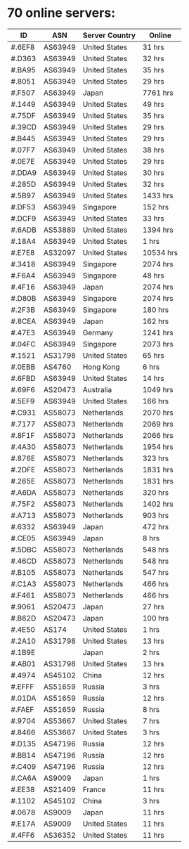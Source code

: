 # 70 online servers:

| ID | ASN | Server Country | Online |
| ------ | ------ | ------ | ------ |
| #.6EF8 | AS63949 | United States | 31 hrs |
| #.D363 | AS63949 | United States | 32 hrs |
| #.BA95 | AS63949 | United States | 35 hrs |
| #.8051 | AS63949 | United States | 29 hrs |
| #.F507 | AS63949 | Japan | 7761 hrs |
| #.1449 | AS63949 | United States | 49 hrs |
| #.75DF | AS63949 | United States | 35 hrs |
| #.39CD | AS63949 | United States | 29 hrs |
| #.B445 | AS63949 | United States | 29 hrs |
| #.07F7 | AS63949 | United States | 38 hrs |
| #.0E7E | AS63949 | United States | 29 hrs |
| #.DDA9 | AS63949 | United States | 30 hrs |
| #.285D | AS63949 | United States | 32 hrs |
| #.5B97 | AS63949 | United States | 1433 hrs |
| #.DF53 | AS63949 | Singapore | 152 hrs |
| #.DCF9 | AS63949 | United States | 33 hrs |
| #.6ADB | AS53889 | United States | 1394 hrs |
| #.18A4 | AS63949 | United States | 1 hrs |
| #.E7E8 | AS32097 | United States | 10534 hrs |
| #.3418 | AS63949 | Singapore | 2074 hrs |
| #.F6A4 | AS63949 | Singapore | 48 hrs |
| #.4F16 | AS63949 | Japan | 2074 hrs |
| #.D80B | AS63949 | Singapore | 2074 hrs |
| #.2F3B | AS63949 | Singapore | 180 hrs |
| #.8CEA | AS63949 | Japan | 162 hrs |
| #.47E3 | AS63949 | Germany | 1241 hrs |
| #.04FC | AS63949 | Singapore | 2073 hrs |
| #.1521 | AS31798 | United States | 65 hrs |
| #.0EBB | AS4760 | Hong Kong | 6 hrs |
| #.6FBD | AS63949 | United States | 14 hrs |
| #.69F6 | AS20473 | Australia | 1049 hrs |
| #.5EF9 | AS63949 | United States | 166 hrs |
| #.C931 | AS58073 | Netherlands | 2070 hrs |
| #.7177 | AS58073 | Netherlands | 2069 hrs |
| #.8F1F | AS58073 | Netherlands | 2066 hrs |
| #.4A30 | AS58073 | Netherlands | 1954 hrs |
| #.876E | AS58073 | Netherlands | 323 hrs |
| #.2DFE | AS58073 | Netherlands | 1831 hrs |
| #.265E | AS58073 | Netherlands | 1831 hrs |
| #.A6DA | AS58073 | Netherlands | 320 hrs |
| #.75F2 | AS58073 | Netherlands | 1402 hrs |
| #.A713 | AS58073 | Netherlands | 903 hrs |
| #.6332 | AS63949 | Japan | 472 hrs |
| #.CE05 | AS63949 | Japan | 8 hrs |
| #.5DBC | AS58073 | Netherlands | 548 hrs |
| #.46CD | AS58073 | Netherlands | 548 hrs |
| #.B105 | AS58073 | Netherlands | 547 hrs |
| #.C1A3 | AS58073 | Netherlands | 466 hrs |
| #.F461 | AS58073 | Netherlands | 466 hrs |
| #.9061 | AS20473 | Japan | 27 hrs |
| #.B62D | AS20473 | Japan | 100 hrs |
| #.4E50 | AS174 | United States | 1 hrs |
| #.2A10 | AS31798 | United States | 13 hrs |
| #.1B9E |  | Japan | 2 hrs |
| #.AB01 | AS31798 | United States | 13 hrs |
| #.4974 | AS45102 | China | 12 hrs |
| #.EFFF | AS51659 | Russia | 3 hrs |
| #.01DA | AS51659 | Russia | 12 hrs |
| #.FAEF | AS51659 | Russia | 8 hrs |
| #.9704 | AS53667 | United States | 7 hrs |
| #.8466 | AS53667 | United States | 3 hrs |
| #.D135 | AS47196 | Russia | 12 hrs |
| #.BB14 | AS47196 | Russia | 12 hrs |
| #.C409 | AS47196 | Russia | 12 hrs |
| #.CA6A | AS9009 | Japan | 1 hrs |
| #.EE38 | AS21409 | France | 11 hrs |
| #.1102 | AS45102 | China | 3 hrs |
| #.0678 | AS9009 | Japan | 11 hrs |
| #.E17A | AS9009 | United States | 11 hrs |
| #.4FF6 | AS36352 | United States | 11 hrs |

